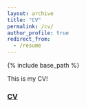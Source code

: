 ```yaml
---
layout: archive
title: "CV"
permalink: /cv/
author_profile: true
redirect_from:
  - /resume
---
```


{% include base_path %}

This is my CV!
### [CV](https://github.com/wjdwodlr7/wjdwodlr7.github.io/blob/master/%EC%A0%9C%EB%AA%A9%EC%9D%84-%EC%9E%85%EB%A0%A5%ED%95%B4%EC%A3%BC%EC%84%B8%EC%9A%94_-002%20(4).jpg)

